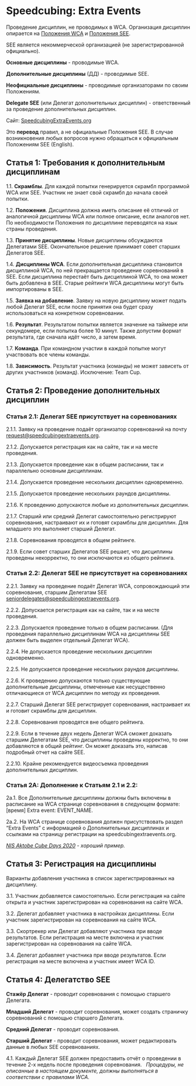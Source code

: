 # Speedcubing: Extra Events

Проведение дисциплин, не проводимых в WCA. Организация дисциплин опирается на [Положения WCA](https://www.worldcubeassociation.org/regulations/translations/russian/)  и [Положения SEE](https://speedcubingextraevents.org/Regulations).

SEE является некоммерческой организацией (не зарегистрированной официально).


**Основные дисциплины** - проводимые WCA.

**Дополнительные дисциплины** (ДД)  - проводимые SEE. 

**Неофициальные дисциплины** - проводимые организаторами по своим Положениям.

**Delegate SEE** (или Делегат дополнительных дисциплин) - ответственный за проведение дополнительных дисциплин.

Сайт: [SpeedcubingExtraEvents.org](SpeedcubingExtraEvents.org)

Это **перевод** правил, а не официальные Положения SEE. В случае возникновения любых вопросов нужно обращаться к официальным Положениям SEE (English).
 
## Статья 1: Требования к дополнительным дисциплинам

1.1. **Скрамблы**. Для каждой попытки генерируется скрамбл программой  WCA или SEE. Участник не знает свой скрамбл до начала своей попытки.

1.2. **Положения**. Дисциплина должна иметь описание её отличий от аналогичной дисциплины WCA или полное описание, если аналогов нет. По необходимости Положения по дисциплине переводятся на язык страны проведения.

1.3. **Принятие дисциплины**. Новые дисциплины обсуждаются Делегатами SEE. Окончательное решение принимает совет старших Делегатов SEE.

1.4. **Дисциплины WCA**. Если дополнительная дисциплина становится дисциплиной WCA, по ней прекращается проведение соревнований в SEE. Если дисциплина перестаёт быть дисциплиной WCA, то она может быть добавлена в SEE. Старые рейтинги WCA дисциплины могут быть импортированы в SEE.

1.5. **Заявка на добавление**. Заявку на новую дисциплину может подать любой Делегат SEE, если после принятия она будет сразу использоваться на конкретном соревновании.

1.6. **Результат**. Результатом попытки является значение на таймере или секундомере, если попытка более 10 минут. Также допустим формат результата, где сначала идёт число, а затем время.

1.7. **Команда**. При командном участии в каждой попытке могут участвовать все члены команды.

1.8. **Зависимость**. Результат участника (команды) не может зависеть от других участников (команд). Исключение: Team Cup.
 
## Статья 2: Проведение дополнительных дисциплин

### Статья 2.1: Делегат SEE присутствует на соревнованиях

2.1.1. Заявку на проведение подаёт организатор соревнований на почту <request@speedcubingextraevents.org>.

2.1.2. Допускается регистрация как на сайте, так и на месте проведения.

2.1.3. Допускается проведение как в общем расписании, так и параллельно основным дисциплинам.

2.1.4. Допускается проведение нескольких дисциплин одновременно.

2.1.5. Допускается проведение нескольких раундов дисциплины.

2.1.6. К проведению допускаются любые из дополнительных дисциплин.

2.1.7. Старший или средний Делегат самостоятельно регистрируют соревнования, настраивают их и готовят скрамблы для дисциплин. Для младшего это выполняет старший Делегат.

2.1.8. Соревнования проводятся в общем рейтинге.

2.1.9. Если совет старших Делегатов SEE решает, что дисциплины проведены некорректно, то они исключаются из общего рейтинга.
 
### Статья 2.2: Делегат SEE не присутствует на соревнованиях

2.2.1. Заявку на проведение подаёт Делегат WCA, сопровождающий эти соревнования, старшим Делегатам SEE <seniordelegates@speedcubingextraevents.org>.

2.2.2. Допускается регистрация как на сайте, так и на месте проведения.

2.2.3. Допускается проведение только в общем расписании. (Для проведения параллельно дисциплинам WCA на дисциплины  SEE должен быть выделен отдельный Делегат WCA).

2.2.4. Не допускается проведение нескольких дисциплин одновременно. 

2.2.5. Не допускается проведение нескольких раундов дисциплины.

2.2.6. К проведению допускаются только существующие дополнительные дисциплины, отмеченные как несущественно отличающиеся от WCA дисциплин по методу их проведения.

2.2.7. Старший Делегат SEE регистрирует соревнования, настраивает их и готовит скрамблы для дисциплин.

2.2.8. Соревнования проводятся вне общего рейтинга.

2.2.9. Если в течение двух недель Делегат WCA сможет доказать старшим Делегатам SEE, что дисциплины проведены корректно, то они добавляются в общий рейтинг. Он может доказать это, написав подробный отчет на сайте SEE.

2.2.10. Крайне рекомендуется видеосъемка проведения дополнительных дисциплин.
 
### Статья 2A: Дополнение к Статьям 2.1 и 2.2:

2a.1. Все Дополнительные дисциплины должны быть включены в расписание на WCA странице соревнования в следующем формате: [время] Extra event: EVENT_NAME.

2a.2. На WCA странице соревнования должен присутствовать раздел “Extra Events” с информацией о Дополнительных дисциплинах и ссылками на страницу регистрации на speedcubingextraevents.org.

_[NIS Aktobe Cube Days 2020](https://www.worldcubeassociation.org/competitions/NISAktobeCubeDays2020#13239-extra-events) - хороший пример._
  
## Статья 3: Регистрация на дисциплины

Варианты добавления участника в список зарегистрированных на дисциплину.

3.1. Участник добавляется самостоятельно. Если регистрация на сайте открыта и участник зарегистрирован на соревнования на сайте WCA.

3.2. Делегат добавляет участника в настройках дисциплины. Если участник зарегистрирован на соревнования на сайте WCA.

3.3. Скортрекер или Делегат добавляют участника при вводе результатов. Если регистрация на месте включена и участник зарегистрирован на соревнования на сайте WCA.

3.4. Делегат добавляет участника при вводе результатов. Если регистрация на месте включена и участник имеет WCA ID.
 
## Статья 4: Делегатство SEE

**Стажёр Делегат** - проводит соревнования с помощью старшего Делегата.

**Младший Делегат** - проводит соревнования, может создать страничку соревнований с помощью старшего Делегата.

**Средний Делегат** - проводит соревнования.

**Старший Делегат** - проводит соревнования, может редактировать данные в любых SEE соревнованиях.

4.1. Каждый Делегат SEE должен предоставить отчёт о проведении в течение 2-х недель после проведения соревнования.
 
_Процедуры, не описанные в настоящем документе, должны выполняться в соответствии с правилами WCA._

